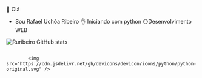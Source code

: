 👋 Olá

- Sou Rafael Uchôa Ribeiro
👌 Iniciando com python
😶Desenvolvimento WEB

![Ruribeiro GitHub stats](https://github-readme-stats.vercel.app/api?username=ruribeiro&show_icons=true&theme=dark) 

##

            <img src="https://cdn.jsdelivr.net/gh/devicons/devicon/icons/python/python-original.svg" />
          
<!---
ruribeiro/ruribeiro is a ✨ special ✨ repository because its `README.md` (this file) appears on your GitHub profile.
You can click the Preview link to take a look at your changes.
--->
